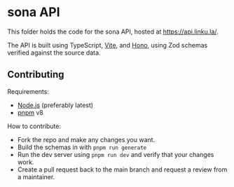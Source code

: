 # sona API

This folder holds the code for the sona API, hosted at https://api.linku.la/.

The API is built using TypeScript, [Vite](https://vitejs.dev/), and [Hono](https://hono.dev/), using Zod schemas verified against the source data.

## Contributing

Requirements:
- [Node.js](https://nodejs.org/) (preferably latest)
- [pnpm](https://pnpm.io/) v8

How to contribute:
- Fork the repo and make any changes you want.
- Build the schemas in with `pnpm run generate`
- Run the dev server using `pnpm run dev` and verify that your changes work.
- Create a pull request back to the main branch and request a review from a maintainer.
